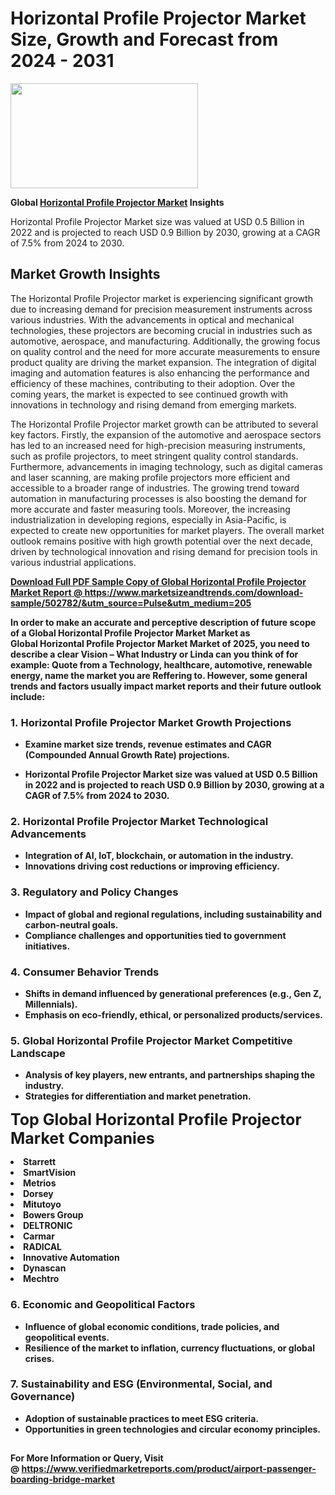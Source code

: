 <H1>Horizontal Profile Projector Market Size, Growth and Forecast from 2024 - 2031</H1><img class="aligncenter size-medium wp-image-584254" src="https://thirdeyenews.in/wp-content/uploads/2024/09/Global-Market-Research-300x168.jpeg" alt="" width="300" height="168" /><p><strong>Global&nbsp;<a href="https://www.marketsizeandtrends.com/download-sample/502782/&amp;utm_source=Pulse&amp;utm_medium=205">Horizontal Profile Projector Market</a> Insights</strong></p><p>Horizontal Profile Projector Market size was valued at USD 0.5 Billion in 2022 and is projected to reach USD 0.9 Billion by 2030, growing at a CAGR of 7.5% from 2024 to 2030.</p><p><!DOCTYPE html> <html lang="en"> <head> <meta charset="UTF-8"> <meta name="viewport" content="width=device-width, initial-scale=1.0"> <title>Horizontal Profile Projector Market Growth Insights</title> </head> <body> <h2>Market Growth Insights</h2> <p> The Horizontal Profile Projector market is experiencing significant growth due to increasing demand for precision measurement instruments across various industries. With the advancements in optical and mechanical technologies, these projectors are becoming crucial in industries such as automotive, aerospace, and manufacturing. Additionally, the growing focus on quality control and the need for more accurate measurements to ensure product quality are driving the market expansion. The integration of digital imaging and automation features is also enhancing the performance and efficiency of these machines, contributing to their adoption. Over the coming years, the market is expected to see continued growth with innovations in technology and rising demand from emerging markets. </p> <p><strong><a href="#"></a></strong></p> <p> The Horizontal Profile Projector market growth can be attributed to several key factors. Firstly, the expansion of the automotive and aerospace sectors has led to an increased need for high-precision measuring instruments, such as profile projectors, to meet stringent quality control standards. Furthermore, advancements in imaging technology, such as digital cameras and laser scanning, are making profile projectors more efficient and accessible to a broader range of industries. The growing trend toward automation in manufacturing processes is also boosting the demand for more accurate and faster measuring tools. Moreover, the increasing industrialization in developing regions, especially in Asia-Pacific, is expected to create new opportunities for market players. The overall market outlook remains positive with high growth potential over the next decade, driven by technological innovation and rising demand for precision tools in various industrial applications. </p> <p><strong><a href="#"></p><p><span class=""><strong>Download Full PDF Sample Copy of Global Horizontal Profile Projector Market Report</strong> @ <a href="https://www.marketsizeandtrends.com/download-sample/502782/&amp;utm_source=Pulse&amp;utm_medium=205" target="_blank">https://www.marketsizeandtrends.com/download-sample/502782/&amp;utm_source=Pulse&amp;utm_medium=205</a></span></p><p>In order to make an accurate and perceptive description of future scope of a Global&nbsp;Horizontal Profile Projector Market Market as Global&nbsp;Horizontal Profile Projector Market Market of 2025, you need to describe a clear Vision &ndash; What Industry or Linda can you think of for example: Quote from a Technology, healthcare, automotive, renewable energy, name the market you are Reffering to. However, some general trends and factors usually impact market reports and their future outlook include:</p><h3>1.&nbsp;<strong>Horizontal Profile Projector Market Growth Projections</strong></h3><ul><li>Examine market size trends, revenue estimates and CAGR (Compounded Annual Growth Rate) projections.</li><li><p>Horizontal Profile Projector Market size was valued at USD 0.5 Billion in 2022 and is projected to reach USD 0.9 Billion by 2030, growing at a CAGR of 7.5% from 2024 to 2030.</p></li></ul><h3>2.&nbsp;<strong>Horizontal Profile Projector Market Technological Advancements</strong></h3><ul><li>Integration of AI, IoT, blockchain, or automation in the industry.</li><li>Innovations driving cost reductions or improving efficiency.</li></ul><h3>3.&nbsp;<strong>Regulatory and Policy Changes</strong></h3><ul><li>Impact of global and regional regulations, including sustainability and carbon-neutral goals.</li><li>Compliance challenges and opportunities tied to government initiatives.</li></ul><h3>4.&nbsp;<strong>Consumer Behavior Trends</strong></h3><ul><li>Shifts in demand influenced by generational preferences (e.g., Gen Z, Millennials).</li><li>Emphasis on eco-friendly, ethical, or personalized products/services.</li></ul><h3>5.&nbsp;<strong>Global Horizontal Profile Projector Market Competitive Landscape</strong></h3><ul><li>Analysis of key players, new entrants, and partnerships shaping the industry.</li><li>Strategies for differentiation and market penetration.</li></ul><p data-pm-slice="1 1 []"><span style="color: inherit; font-family: inherit; font-size: 25px;">Top Global Horizontal Profile Projector Market Companies</span></p><div class="" data-test-id=""><p><li>Starrett</li><li> SmartVision</li><li> Metrios</li><li> Dorsey</li><li> Mitutoyo</li><li> Bowers Group</li><li> DELTRONIC</li><li> Carmar</li><li> RADICAL</li><li> Innovative Automation</li><li> Dynascan</li><li> Mechtro</li></p></div><h3>6.&nbsp;<strong>Economic and Geopolitical Factors</strong></h3><ul><li>Influence of global economic conditions, trade policies, and geopolitical events.</li><li>Resilience of the market to inflation, currency fluctuations, or global crises.</li></ul><h3>7.&nbsp;<strong>Sustainability and ESG (Environmental, Social, and Governance)</strong></h3><ul><li>Adoption of sustainable practices to meet ESG criteria.</li><li>Opportunities in green technologies and circular economy principles.</li></ul><h2><strong style="font-size: 14px;">For More Information or Query, Visit @&nbsp;</strong><a style="background-color: #ffffff; font-size: 14px;" href="https://www.marketsizeandtrends.com/report/horizontal-profile-projector-market/" target="_blank">https://www.verifiedmarketreports.com/product/airport-passenger-boarding-bridge-market</a></h2>
